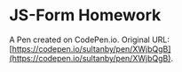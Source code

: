# JS-Form Homework

A Pen created on CodePen.io. Original URL: [https://codepen.io/sultanby/pen/XWjbQgB](https://codepen.io/sultanby/pen/XWjbQgB).


